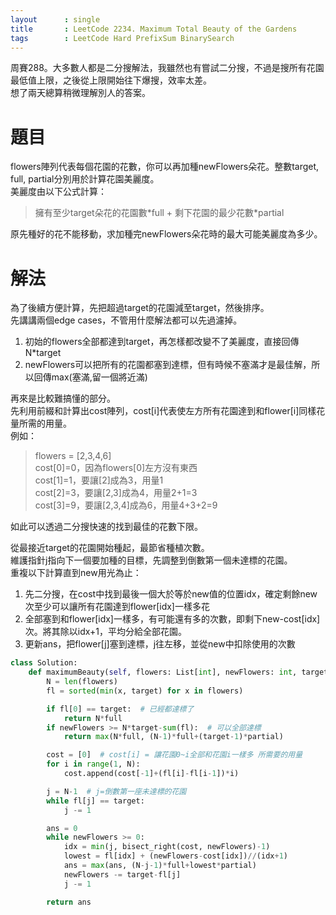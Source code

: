 ```yaml
---
layout      : single
title       : LeetCode 2234. Maximum Total Beauty of the Gardens
tags 		: LeetCode Hard PrefixSum BinarySearch
---
```

周賽288。大多數人都是二分搜解法，我雖然也有嘗試二分搜，不過是搜所有花園最低值上限，之後從上限開始往下爆搜，效率太差。  
想了兩天總算稍微理解別人的答案。

# 題目
flowers陣列代表每個花園的花數，你可以再加種newFlowers朵花。整數target, full, partial分別用於計算花園美麗度。  
美麗度由以下公式計算：  
> 擁有至少target朵花的花園數\*full + 剩下花園的最少花數\*partial  

原先種好的花不能移動，求加種完newFlowers朵花時的最大可能美麗度為多少。

# 解法
為了後續方便計算，先把超過target的花園減至target，然後排序。  
先講講兩個edge cases，不管用什麼解法都可以先過濾掉。  
1. 初始的flowers全部都達到target，再怎樣都改變不了美麗度，直接回傳N*target  
2. newFlowers可以把所有的花園都塞到達標，但有時候不塞滿才是最佳解，所以回傳max(塞滿,留一個將近滿)

再來是比較難搞懂的部分。  
先利用前綴和計算出cost陣列，cost[i]代表使左方所有花園達到和flower[i]同樣花量所需的用量。  
例如：  
> flowers = [2,3,4,6]  
> cost[0]=0，因為flowers[0]左方沒有東西  
> cost[1]=1，要讓[2]成為3，用量1  
> cost[2]=3，要讓[2,3]成為4，用量2+1=3  
> cost[3]=9，要讓[2,3,4]成為6，用量4+3+2=9  

如此可以透過二分搜快速的找到最佳的花數下限。  

從最接近target的花園開始種起，最節省種植次數。  
維護指針j指向下一個要加種的目標，先調整到倒數第一個未達標的花園。  
重複以下計算直到new用光為止：  
1. 先二分搜，在cost中找到最後一個大於等於new值的位置idx，確定剩餘new次至少可以讓所有花園達到flower[idx]一樣多花  
2. 全部塞到和flower[idx]一樣多，有可能還有多的次數，即剩下new-cost[idx]次。將其除以idx+1，平均分給全部花園。  
3. 更新ans，把flower[j]塞到達標，j往左移，並從new中扣除使用的次數  

```python
class Solution:
    def maximumBeauty(self, flowers: List[int], newFlowers: int, target: int, full: int, partial: int) -> int:
        N = len(flowers)
        fl = sorted(min(x, target) for x in flowers)

        if fl[0] == target:  # 已經都達標了
            return N*full
        if newFlowers >= N*target-sum(fl):  # 可以全部達標
            return max(N*full, (N-1)*full+(target-1)*partial)

        cost = [0]  # cost[i] = 讓花園0~i全部和花園i一樣多 所需要的用量
        for i in range(1, N):
            cost.append(cost[-1]+(fl[i]-fl[i-1])*i)

        j = N-1  # j=倒數第一座未達標的花園
        while fl[j] == target:
            j -= 1

        ans = 0
        while newFlowers >= 0:
            idx = min(j, bisect_right(cost, newFlowers)-1)
            lowest = fl[idx] + (newFlowers-cost[idx])//(idx+1)
            ans = max(ans, (N-j-1)*full+lowest*partial)
            newFlowers -= target-fl[j]
            j -= 1

        return ans
```

